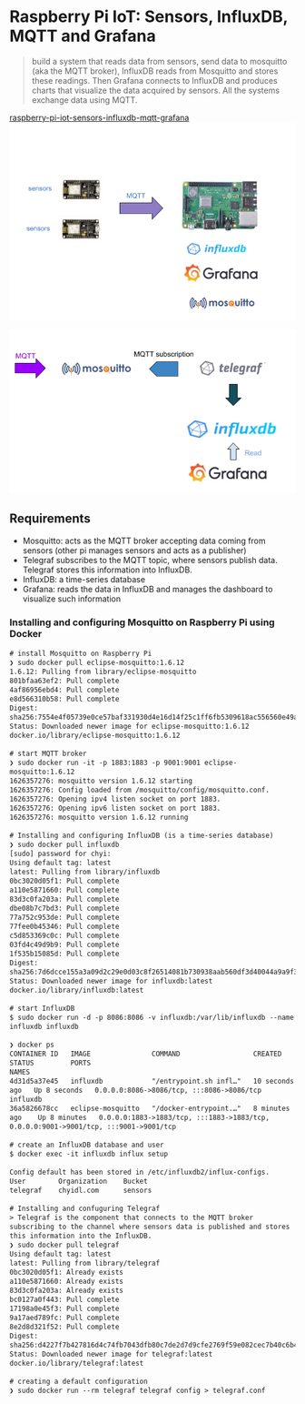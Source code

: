 # Raspberry Pi IoT: Sensors, InfluxDB, MQTT and Grafana
> build a system that reads data from sensors, send data to mosquitto (aka the MQTT broker), InfluxDB reads from Mosquitto and stores these readings. Then Grafana connects to InfluxDB and produces charts that visualize the data acquired by sensors. All the systems exchange data using MQTT.

[raspberry-pi-iot-sensors-influxdb-mqtt-grafana](https://www.survivingwithandroid.com/raspberry-pi-iot-sensors-influxdb-mqtt-grafana/)
![Raspberry Pi IoT](../../../misc/raspiberrypi/mqtt_iot_system.png)

![Integrating InfluxDB, Grafana, Mosquitto, and Telegraf using MQTT and Docker](../../../misc/raspiberrypi/iot-influxdb-grafana-mosquitto.png)

## Requirements
* Mosquitto: acts as the MQTT broker accepting data coming from sensors (other pi manages sensors and acts as a publisher)
* Telegraf subscribes to the MQTT topic, where sensors publish data. Telegraf stores this information into InfluxDB.
* InfluxDB: a time-series database
* Grafana: reads the data in InfluxDB and manages the dashboard to visualize such information

### Installing and configuring Mosquitto on Raspberry Pi using Docker
```
# install Mosquitto on Raspberry Pi
❯ sudo docker pull eclipse-mosquitto:1.6.12
1.6.12: Pulling from library/eclipse-mosquitto
801bfaa63ef2: Pull complete
4af86956ebd4: Pull complete
e8d566310b58: Pull complete
Digest: sha256:7554e4f05739e0ce57baf331930d4e16d14f25c1ff6fb5309618ac556560e49a
Status: Downloaded newer image for eclipse-mosquitto:1.6.12
docker.io/library/eclipse-mosquitto:1.6.12

# start MQTT broker
❯ sudo docker run -it -p 1883:1883 -p 9001:9001 eclipse-mosquitto:1.6.12
1626357276: mosquitto version 1.6.12 starting
1626357276: Config loaded from /mosquitto/config/mosquitto.conf.
1626357276: Opening ipv4 listen socket on port 1883.
1626357276: Opening ipv6 listen socket on port 1883.
1626357276: mosquitto version 1.6.12 running

# Installing and configuring InfluxDB (is a time-series database)
❯ sudo docker pull influxdb
[sudo] password for chyi:
Using default tag: latest
latest: Pulling from library/influxdb
0bc3020d05f1: Pull complete
a110e5871660: Pull complete
83d3c0fa203a: Pull complete
dbe08b7c7bd3: Pull complete
77a752c953de: Pull complete
77fee0b45346: Pull complete
c5d853369c0c: Pull complete
03fd4c49d9b9: Pull complete
1f535b15085d: Pull complete
Digest: sha256:7d6dcce155a3a09d2c29e0d03c8f26514081b730938aab560df3d40044a9a9f3
Status: Downloaded newer image for influxdb:latest
docker.io/library/influxdb:latest

# start InfluxDB
$ sudo docker run -d -p 8086:8086 -v influxdb:/var/lib/influxdb --name influxdb influxdb

❯ docker ps
CONTAINER ID   IMAGE               COMMAND                  CREATED          STATUS         PORTS                                                                                  NAMES
4d31d5a37e45   influxdb            "/entrypoint.sh infl…"   10 seconds ago   Up 8 seconds   0.0.0.0:8086->8086/tcp, :::8086->8086/tcp                                              influxdb
36a5826678cc   eclipse-mosquitto   "/docker-entrypoint.…"   8 minutes ago    Up 8 minutes   0.0.0.0:1883->1883/tcp, :::1883->1883/tcp, 0.0.0.0:9001->9001/tcp, :::9001->9001/tcp

# create an InfluxDB database and user
$ docker exec -it influxdb influx setup

Config default has been stored in /etc/influxdb2/influx-configs.
User		Organization	Bucket
telegraf	chyidl.com	    sensors

# Installing and confuguring Telegraf
> Telegraf is the component that connects to the MQTT broker subscribing to the channel where sensors data is published and stores this information into the InfluxDB.
❯ sudo docker pull telegraf
Using default tag: latest
latest: Pulling from library/telegraf
0bc3020d05f1: Already exists
a110e5871660: Already exists
83d3c0fa203a: Already exists
bc0127a0f443: Pull complete
17198a0e45f3: Pull complete
9a17aed789fc: Pull complete
8e2d8d321f52: Pull complete
Digest: sha256:d4227f7b427816d4c74fb7043dfb80c7de2d7d9cfe2769f59e082cec7b40c6b4
Status: Downloaded newer image for telegraf:latest
docker.io/library/telegraf:latest

# creating a default configuration 
❯ sudo docker run --rm telegraf telegraf config > telegraf.conf

```

